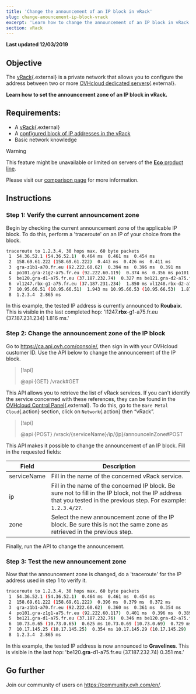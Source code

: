 ```yaml
---
title: 'Change the announcement of an IP block in vRack'
slug: change-anouncement-ip-block-vrack
excerpt: 'Learn how to change the announcement of an IP block in vRack'
section: vRack
---
```


**Last updated 12/03/2019**

## Objective

The [vRack](https://www.ovh.com/asia/solutions/vrack/){.external} is a private network that allows you to configure the address between two or more [OVHcloud dedicated servers](https://www.ovhcloud.com/asia/bare-metal/){.external}.

**Learn how to set the announcement zone of an IP block in vRack.**

## Requirements:

- A [vRack](https://www.ovh.com/asia/solutions/vrack/){.external}
- A [configured block of IP addresses in the vRack](../ip-block-vrack/)
- Basic network knowledge

> [!warning]
> This feature might be unavailable or limited on servers of the [**Eco** product line](https://eco.ovhcloud.com/asia/about/).
>
> Please visit our [comparison page](https://eco.ovhcloud.com/asia/compare/) for more information.

## Instructions

### Step 1: Verify the current announcement zone

Begin by checking the current announcement zone of the applicable IP block. To do this, perform a 'traceroute' on an IP of your choice from the block.

```sh
traceroute to 1.2.3.4, 30 hops max, 60 byte packets
 1  54.36.52.1 (54.36.52.1)  0.464 ms  0.461 ms  0.454 ms
 2  158.69.61.222 (158.69.61.222)  0.443 ms  0.426 ms  0.411 ms
 3  gra-z1b1-a70.fr.eu (92.222.60.62)  0.394 ms  0.396 ms  0.391 ms
 4  po101.gra-z1g2-a75.fr.eu (92.222.60.119)  0.374 ms  0.356 ms po101.gra-z1g1-a75.fr.eu (92.222.60.117)  0.333 ms
 5  be120.gra-d1-a75.fr.eu (37.187.232.74)  0.327 ms be121.gra-d2-a75.fr.eu (37.187.232.80)  0.335 ms be120.gra-d2-a75.fr.eu (37.187.232.78)  0.328 ms
 6  vl1247.rbx-g1-a75.fr.eu (37.187.231.234)  1.850 ms vl1248.rbx-d2-a75.fr.eu (37.187.231.252)  1.874 ms vl1247.rbx-g1-a75.fr.eu (37.187.231.234)  1.816 ms
 7  10.95.66.51 (10.95.66.51)  1.943 ms 10.95.66.53 (10.95.66.53)  1.872 ms 10.95.66.59 (10.95.66.59)  1.860 ms
 8  1.2.3.4  2.865 ms
```

In this example, the tested IP address is currently announced to **Roubaix**. This is visible in the last completed hop: 'l1247.**rbx**-g1-a75.fr.eu (37.187.231.234) 1.816 ms.'

### Step 2: Change the announcement zone of the IP block

Go to <https://ca.api.ovh.com/console/>, then sign in with your OVHcloud customer ID. Use the API below to change the announcement of the IP block.

> [!api]
>
> @api {GET} /vrack#GET
> 

This API allows you to retrieve the list of vRack services. If you can't identify the service concerned with these references, they can be found in the [OVHcloud Control Panel](https://ca.ovh.com/auth/?action=gotomanager&from=https://www.ovh.com/asia/&ovhSubsidiary=asia){.external}. To do this, go to the `Bare Metal Cloud`{.action} section, click on `Network`{.action} then “vRack”.

> [!api]
>
> @api {POST} /vrack/{serviceName}/ip/{ip}/announceInZone#POST
> 

This API makes it possible to change the announcement of an IP block. Fill in the requested fields:

|Field|Description|
|---|---|
|serviceName|Fill in the name of the concerned vRack service.|
|ip|Fill in the name of the concerned IP block. Be sure not to fill in the IP block, not the IP address that you tested in the previous step.  For example: `1.2.3.4/27`.|
|zone|Select the new announcement zone of the IP block. Be sure this is not the same zone as retrieved in the previous step.|

Finally, run the API to change the announcement.

### Step 3: Test the new announcement zone

Now that the announcement zone is changed, do a 'traceroute' for the IP address used in step 1 to verify it.

```sh
traceroute to 1.2.3.4, 30 hops max, 60 byte packets
 1  54.36.52.1 (54.36.52.1)  0.464 ms  0.461 ms  0.454 ms
 2  158.69.61.222 (158.69.61.222)  0.396 ms  0.379 ms  0.372 ms
 3  gra-z1b1-a70.fr.eu (92.222.60.62)  0.360 ms  0.361 ms  0.354 ms
 4  po101.gra-z1g1-a75.fr.eu (92.222.60.117)  0.401 ms  0.396 ms  0.389 ms
 5  be121.gra-d1-a75.fr.eu (37.187.232.76)  0.346 ms be120.gra-d2-a75.fr.eu (37.187.232.78)  0.318 ms be120.gra-d1-a75.fr.eu (37.187.232.74)  0.351 ms
 6  10.73.0.65 (10.73.0.65)  0.625 ms 10.73.0.69 (10.73.0.69)  0.729 ms 10.73.0.65 (10.73.0.65)  0.526 ms
 7  10.17.145.25 (10.17.145.25)  0.354 ms 10.17.145.29 (10.17.145.29)  0.426 ms 10.17.145.25 (10.17.145.25)  0.415 ms
 8  1.2.3.4  2.865 ms
```

In this example, the tested IP address is now announced to **Gravelines**. This is visible in the last hop: 'be120.**gra**-d1-a75.fr.eu (37.187.232.74) 0.351 ms.’

## Go further

Join our community of users on <https://community.ovh.com/en/>.
